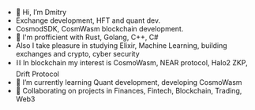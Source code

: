- 👋 Hi, I’m Dmitry
- Exchange development, HFT and quant dev.
- CosmodSDK, CosmWasm blockchain development.
- 👀 I'm profficient with Rust, Golang, C++, C#
- Also I take pleasure in studying Elixir, Machine Learning, building exchanges and crypto, cyber security
- ⛓️ In blockchain my interest is CosmoWasm, NEAR protocol, Halo2 ZKP, Drift Protocol
- 🌱 I’m currently learning Quant development, developing CosmoWasm
- 💞️ Collaborating on projects in Finances, Fintech, Blockchain, Trading, Web3

<!---
Dmdv/Dmdv is a ✨ special ✨ repository because its `README.md` (this file) appears on your GitHub profile.
You can click the Preview link to take a look at your changes.
--->
